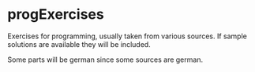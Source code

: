 # progExercises
Exercises for programming, usually taken from various sources. If sample solutions are available they will be included.

Some parts will be german since some sources are german.
